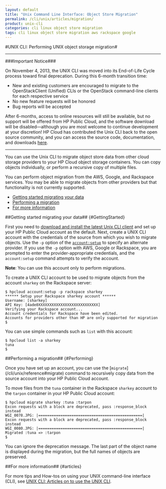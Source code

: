 ```yaml
---
layout: default
title: "Unix Command Line Interface: Object Store Migration"
permalink: /cli/unix/articles/migration/
product: unix-cli
categories: cli linux object store migration
tags: cli linux object store migration aws rackspace google
---
```

#UNIX CLI: Performing UNIX object storage migration#

___________________

###Important Notice###

On November 4, 2013, the UNIX CLI was moved into its End-of-Life Cycle process toward final deprecation. During this 6-month transition time:

* New and existing customers are encouraged to migrate to the OpenStackClient (Unified) CLIs or the OpenStack command-line clients for each respective service
* No new feature requests will be honored
* Bug reports will be accepted

After 6-months, access to online resources will still be available, but no support will be offered from HP Public Cloud, and the software download will be disabled—although you are most welcome to continue development at your discretion! HP Cloud has contributed the Unix CLI back to the open source community, and you can access the source code, documentation, and downloads [here](https://github.com/hpcloud/unix_cli).

_________________________________________

You can use the Unix CLI to migrate object store data from other cloud storage providers to your HP Cloud object storage containers.  You can copy objects individually, or perform a recursive copy of multiple files.

You can perform object migration from the AWS, Google, and Rackspace services.  You may be able to migrate objects from other providers but that functionality is not currently supported.

* [Getting started migrating your data](#GettingStarted)
* [Performing a migration](#Performing)
* [For more information](#articles)

##Getting started migrating your data## {#GettingStarted}

First you need to [download and install the latest Unix CLI client](/cli/unix/install) and set up your HP Public Cloud account as the default.  Next, create a UNIX CLI account with the credentials of the source from which you wish to migrate objects.  Use the `-p` option of the [`account:setup`](/cli/unix/reference#account:setup) to specify an alternate provider.  If you use the `-p` option with AWS, Google or Rackspace, you are prompted to enter the provider-appropriate credentials, and the `account:setup` command attempts to verify the account.  

**Note**: You can use this account only to perform migrations.  

To create a UNIX CLI account to be used to migrate objects from the account `sharkey` on the Rackspace server:

    $ hpcloud account:setup -p rackspace sharkey
    ****** Setup your Rackspace sharkey account ******
    Username: [sharkey] 
    API Key: [4ade0XXXXXXXXXXXXXXXXXXXXXXXXXXX] 
    Verifying your Rackspace account...
    Account credentials for Rackspace have been edited.
    Accounts for providers other than HP are only supported for migration
    $

You can use simple commands such as `list` with this account:

    $ hpcloud list -a sharkey
    tuna
    $

##Performing a migration## {#Performing}

Once you have set up an account, you can use the [`migrate`] (/cli/unix/reference#migrate) command to recursively copy data from the source account into your HP Public Cloud account.  

To move files from the `tuna` container in the Rackspace `sharkey` account to the `tarpon` container in your HP Public Cloud account:

    $ hpcloud migrate sharkey :tuna :tarpon
    Excon requests with a block are deprecated, pass :response_block instead
    WGI_0078.JPG: |===============================================|
    Excon requests with a block are deprecated, pass :response_block instead
    WGI_0080.JPG: |===============================================|
    Migrated :tuna => :tarpon
    $


You can ignore the deprecation message.  The last part of the object name is displayed during the migration, but the full names of objects are preserved.


##For more information## {#articles}

For more tips and How-tos on using your UNIX command-line interface (CLI), see [UNIX CLI: Articles on to use the UNIX CLI](/cli/unix/articles/).